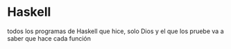 # Haskell
todos los programas de Haskell que hice, solo Dios y el que los pruebe va a saber que hace cada función
